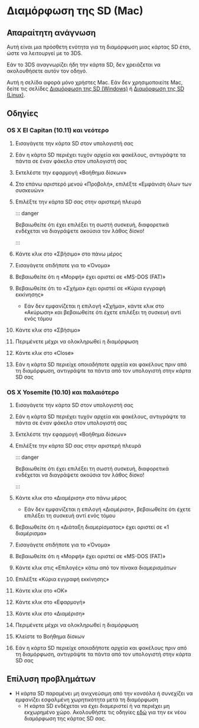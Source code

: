 # Διαμόρφωση της SD (Mac)

## Απαραίτητη ανάγνωση

Αυτή είναι μια πρόσθετη ενότητα για τη διαμόρφωση μιας κάρτας SD έτσι, ώστε να λειτουργεί με το 3DS.

Εάν το 3DS αναγνωρίζει ήδη την κάρτα SD, δεν χρειάζεται να ακολουθήσετε αυτόν τον οδηγό.

Αυτή η σελίδα αφορά μόνο χρήστες Mac. Εάν δεν χρησιμοποιείτε Mac, δείτε τις σελίδες [Διαμόρφωση της SD (Windows)](formatting-sd-\(windows\)) ή [Διαμόρφωση της SD (Linux)](formatting-sd-\(linux\)).

## Οδηγίες

### OS X El Capitan (10.11) και νεότερο

1. Εισαγάγετε την κάρτα SD στον υπολογιστή σας

2. Εάν η κάρτα SD περιέχει τυχόν αρχεία και φακέλους, αντιγράψτε τα πάντα σε έναν φάκελο στον υπολογιστή σας

3. Εκτελέστε την εφαρμογή «Βοήθημα δίσκων»

4. Στο επάνω αριστερό μενού «Προβολή», επιλέξτε «Εμφάνιση όλων των συσκευών»

5. Επιλέξτε την κάρτα SD σας στην αριστερή πλευρά

    ::: danger

    Βεβαιωθείτε ότι έχει επιλέξει τη σωστή συσκευή, διαφορετικά ενδέχεται να διαγράψετε ακούσια τον λάθος δίσκο!

    :::

6. Κάντε κλικ στο «Σβήσιμο» στο πάνω μέρος

7. Εισαγάγετε οτιδήποτε για το «Όνομα»

8. Βεβαιωθείτε ότι η «Μορφή» έχει οριστεί σε «MS-DOS (FAT)»

9. Βεβαιωθείτε ότι το «Σχήμα» έχει οριστεί σε «Κύρια εγγραφή εκκίνησης»
    - Εάν δεν εμφανίζεται η επιλογή «Σχήμα», κάντε κλικ στο «Ακύρωση» και βεβαιωθείτε ότι έχετε επιλέξει τη συσκευή αντί ενός τόμου

10. Κάντε κλικ στο «Σβήσιμο»

11. Περιμένετε μέχρι να ολοκληρωθεί η διαμόρφωση

12. Κάντε κλικ στο «Close»

13. Εάν η κάρτα SD περιείχε οποιαδήποτε αρχεία και φακέλους πριν από τη διαμόρφωση, αντιγράψτε τα πάντα από τον υπολογιστή στην κάρτα SD σας

### OS X Yosemite (10.10) και παλαιότερο

1. Εισαγάγετε την κάρτα SD στον υπολογιστή σας

2. Εάν η κάρτα SD περιέχει τυχόν αρχεία και φακέλους, αντιγράψτε τα πάντα σε έναν φάκελο στον υπολογιστή σας

3. Εκτελέστε την εφαρμογή «Βοήθημα δίσκων»

4. Επιλέξτε την κάρτα SD σας στην αριστερή πλευρά

    ::: danger

    Βεβαιωθείτε ότι έχει επιλέξει τη σωστή συσκευή, διαφορετικά ενδέχεται να διαγράψετε ακούσια τον λάθος δίσκο!

    :::

5. Κάντε κλικ στο «Διαμέριση» στο πάνω μέρος
    - Εάν δεν εμφανίζεται η επιλογή «Διαμέριση», βεβαιωθείτε ότι έχετε επιλέξει τη συσκευή αντί ενός τόμου

6. Βεβαιωθείτε ότι η «Διάταξη διαμερίσματος» έχει οριστεί σε «1 διαμέρισμα»

7. Εισαγάγετε οτιδήποτε για το «Όνομα»

8. Βεβαιωθείτε ότι η «Μορφή» έχει οριστεί σε «MS-DOS (FAT)»

9. Κάντε κλικ στις «Επιλογές» κάτω από τον πίνακα διαμερισμάτων

10. Επιλέξτε «Κύρια εγγραφή εκκίνησης»

11. Κάντε κλικ στο «OK»

12. Κάντε κλικ στο «Εφαρμογή»

13. Κάντε κλικ στο «Διαμέριση»

14. Περιμένετε μέχρι να ολοκληρωθεί η διαμόρφωση

15. Κλείστε το Βοήθημα δίσκων

16. Εάν η κάρτα SD περιείχε οποιαδήποτε αρχεία και φακέλους πριν από τη διαμόρφωση, αντιγράψτε τα πάντα από τον υπολογιστή στην κάρτα SD σας

## Επίλυση προβλημάτων

- Η κάρτα SD παραμένει μη ανιχνεύσιμη από την κονσόλα ή συνεχίζει να εμφανίζει εσφαλμένη χωρητικότητα μετά τη διαμόρφωση
    - Η κάρτα SD ενδέχεται να έχει διαμεριστεί ή να περιέχει μη εκχωρημένο χώρο. Ακολουθήστε τις οδηγίες [εδώ](https://wiki.hacks.guide/wiki/SD_Clean/Mac) για την εκ νέου διαμόρφωση της κάρτας SD σας.